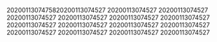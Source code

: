 2020011307475820200113074527
20200113074527
20200113074527
20200113074527
20200113074527
20200113074527
20200113074527
20200113074527
20200113074527
20200113074527
20200113074527
20200113074527
20200113074527
20200113074527
20200113074527
